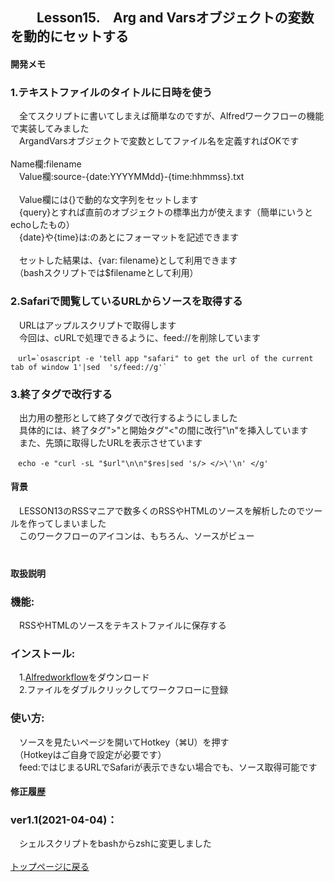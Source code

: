 ## 　　Lesson15.　Arg and Varsオブジェクトの変数を動的にセットする 
#### 開発メモ
### 1.テキストファイルのタイトルに日時を使う
　全てスクリプトに書いてしまえば簡単なのですが、Alfredワークフローの機能で実装してみました
<br>　ArgandVarsオブジェクトで変数としてファイル名を定義すればOKです
<br>
<br> Name欄:filename
<br>　Value欄:source-{date:YYYYMMdd}-{time:hhmmss}.txt
<br>
<br>　Value欄には{}で動的な文字列をセットします
<br>　{query}とすれば直前のオブジェクトの標準出力が使えます（簡単にいうとechoしたもの） 　　 
<br>　{date}や{time}は:のあとにフォーマットを記述できます 
<br>
<br>　セットした結果は、{var: filename}として利用できます
<br>　（bashスクリプトでは$filenameとして利用）
<br>
### 2.Safariで閲覧しているURLからソースを取得する
　URLはアップルスクリプトで取得します
<br>　今回は、cURLで処理できるように、feed://を削除しています
```
　url=`osascript -e 'tell app "safari" to get the url of the current tab of window 1'|sed  's/feed://g'`
```

### 3.終了タグで改行する
　出力用の整形として終了タグで改行するようにしました
<br>　具体的には、終了タグ">"と開始タグ"<"の間に改行"\n"を挿入しています
<br>　また、先頭に取得したURLを表示させています
```
　echo -e "curl -sL "$url"\n\n"$res|sed 's/> </>\'\n' </g'
```
#### 背景
　LESSON13のRSSマニアで数多くのRSSやHTMLのソースを解析したのでツールを作ってしまいました
<br>　このワークフローのアイコンは、もちろん、ソースがビュー
<br>　
#### 取扱説明
### 機能:
　RSSやHTMLのソースをテキストファイルに保存する
### インストール:
　1.[Alfredworkflow](https://github.com/KitanoTamotsu/sourceviewer/releases/download/1.1/sourceviewer.alfredworkflow.zip)をダウンロード 
<br>　2.ファイルをダブルクリックしてワークフローに登録
### 使い方:
　ソースを見たいページを開いてHotkey（⌘U）を押す
<br>　（Hotkeyはご自身で設定が必要です）
<br>　feed:ではじまるURLでSafariが表示できない場合でも、ソース取得可能です
#### 修正履歴
### ver1.1(2021-04-04)：
　シェルスクリプトをbashからzshに変更しました
<br>
<br>
[トップページに戻る](https://kitanotamotsu.github.io/)

